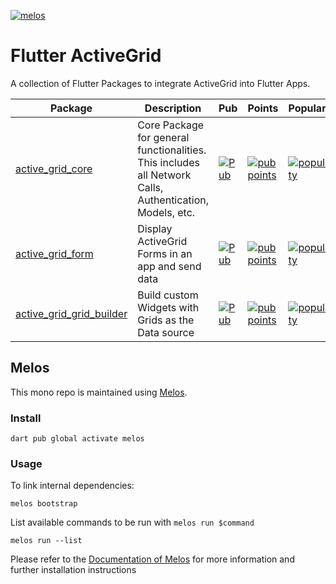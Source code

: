 [![melos](https://img.shields.io/badge/maintained%20with-melos-f700ff.svg?style=plastic)](https://github.com/invertase/melos)
# Flutter ActiveGrid #

A collection of Flutter Packages to integrate ActiveGrid into Flutter Apps.

| Package | Description | Pub | Points | Popularity | Likes 
| ------- | ----------- | --- | ------ | ---------- | -----
| [active_grid_core](packages/active_grid_core) | Core Package for general functionalities. This includes all Network Calls, Authentication, Models, etc. | [![Pub](https://img.shields.io/pub/v/active_grid_core.svg)](https://pub.dartlang.org/packages/active_grid_core) | [![pub points](https://badges.bar/active_grid_core/pub%20points)](https://pub.dev/packages/active_grid_core/score) | [![popularity](https://badges.bar/active_grid_core/popularity)](https://pub.dev/packages/active_grid_core/score) | [![likes](https://badges.bar/active_grid_core/likes)](https://pub.dev/packages/active_grid_core/score)
| [active_grid_form](packages/active_grid_form) | Display ActiveGrid Forms in an app and send data | [![Pub](https://img.shields.io/pub/v/active_grid_form.svg)](https://pub.dartlang.org/packages/active_grid_form) | [![pub points](https://badges.bar/active_grid_form/pub%20points)](https://pub.dev/packages/active_grid_form/score) | [![popularity](https://badges.bar/active_grid_form/popularity)](https://pub.dev/packages/active_grid_form/score) | [![likes](https://badges.bar/active_grid_form/likes)](https://pub.dev/packages/active_grid_form/score)
| [active_grid_grid_builder](packages/active_grid_grid_builder) | Build custom Widgets with Grids as the Data source | [![Pub](https://img.shields.io/pub/v/active_grid_grid_builder.svg)](https://pub.dartlang.org/packages/active_grid_grid_builder) | [![pub points](https://badges.bar/active_grid_grid_builder/pub%20points)](https://pub.dev/packages/active_grid_grid_builder/score) | [![popularity](https://badges.bar/active_grid_grid_builder/popularity)](https://pub.dev/packages/active_grid_grid_builder/score) | [![likes](https://badges.bar/active_grid_grid_builder/likes)](https://pub.dev/packages/active_grid_grid_builder/score)

## Melos

This mono repo is maintained using [Melos](https://github.com/invertase/melos). 
### Install
```
dart pub global activate melos
```
### Usage
To link internal dependencies:
```
melos bootstrap
```
List available commands to be run with `melos run $command`
```
melos run --list
```
Please refer to the [Documentation of Melos](https://docs.page/invertase/melos) for more information and further installation instructions